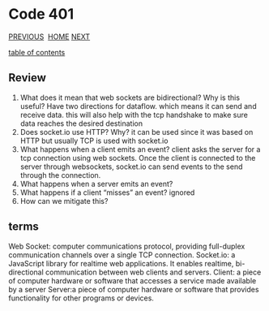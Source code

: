 # Code 401

[PREVIOUS](https://dinaalsaid.github.io/code401reading/class-18) &nbsp;[HOME](https://dinaalsaid.github.io/reading-notes/)&nbsp;[NEXT](https://dinaalsaid.github.io/code401reading/class-20)

[table of contents](https://dinaalsaid.github.io/code401reading/)

## Review

1. What does it mean that web sockets are bidirectional? Why is this useful?
Have two directions for dataflow. which means it can send and receive data. this will also help with the tcp handshake to make sure data reaches the desired destination
2. Does socket.io use HTTP? Why?
it can be used since it was based on HTTP but usually TCP is used with socket.io
3. What happens when a client emits an event?
client asks the server for a tcp connection using web sockets. Once the client is connected to the server through websockets, socket.io can send events to the send through the connection.
4. What happens when a server emits an event?
5. What happens if a client “misses” an event?
ignored
6. How can we mitigate this?

## terms

Web Socket: computer communications protocol, providing full-duplex communication channels over a single TCP connection.
Socket.io: a JavaScript library for realtime web applications. It enables realtime, bi-directional communication between web clients and servers.
Client: a piece of computer hardware or software that accesses a service made available by a server
Server:a piece of computer hardware or software that provides functionality for other programs or devices.

